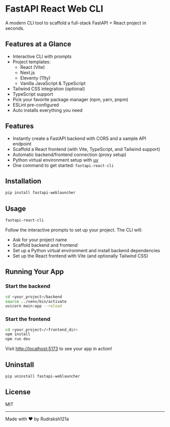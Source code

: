 # FastAPI React Web CLI

A modern CLI tool to scaffold a full-stack FastAPI + React project in seconds.

## Features at a Glance
- Interactive CLI with prompts
- Project templates:
  - React (Vite)
  - Next.js
  - Eleventy (11ty)
  - Vanilla JavaScript & TypeScript
- Tailwind CSS integration (optional)
- TypeScript support
- Pick your favorite package manager (npm, yarn, pnpm)
- ESLint pre-configured
- Auto installs everything you need

## Features
- Instantly create a FastAPI backend with CORS and a sample API endpoint
- Scaffold a React frontend (with Vite, TypeScript, and Tailwind support)
- Automatic backend/frontend connection (proxy setup)
- Python virtual environment setup with [uv](https://github.com/astral-sh/uv)
- One command to get started: `fastapi-react-cli`

## Installation

```bash
pip install fastapi-weblauncher
```

## Usage

```bash
fastapi-react-cli
```

Follow the interactive prompts to set up your project. The CLI will:
- Ask for your project name
- Scaffold backend and frontend
- Set up a Python virtual environment and install backend dependencies
- Set up the React frontend with Vite (and optionally Tailwind CSS)

## Running Your App

### Start the backend
```bash
cd <your_project>/backend
source ../venv/bin/activate
uvicorn main:app --reload
```

### Start the frontend
```bash
cd <your_project>/<frontend_dir>
npm install
npm run dev
```

Visit [http://localhost:5173](http://localhost:5173) to see your app in action!

## Uninstall
```bash
pip uninstall fastapi-weblauncher
```

## License
MIT

---

Made with ❤️ by Rudraksh121a
